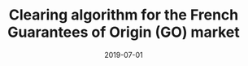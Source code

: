 ---
title: "Clearing algorithm for the French Guarantees of Origin (GO) market"
date: "2019-07-01"
slug: "GO_FR"
summary: "In 2019, the French Energy Agency launched a new market for trading the Guarantees of Origin (GO) of renewable power plants under feed-in tarriffs. I supervised the implementation of the auction clearing algorithm, a sequential optimization algorithm (LP/NLP) for optimal GO allocation (AMPL, Knitro)"
link: "https://www.powernext.com/fr/press-release/lancement-reussi-des-encheres-mensuelles-pour-les-garanties-dorigine"
picture: "./images/wind.jpg"
keywords: 
    - "project management"
    - "markets"
    - "optimization"
    - "AMPL"
    - "Knitro"
    - "Python"
    - "Allure"
---
